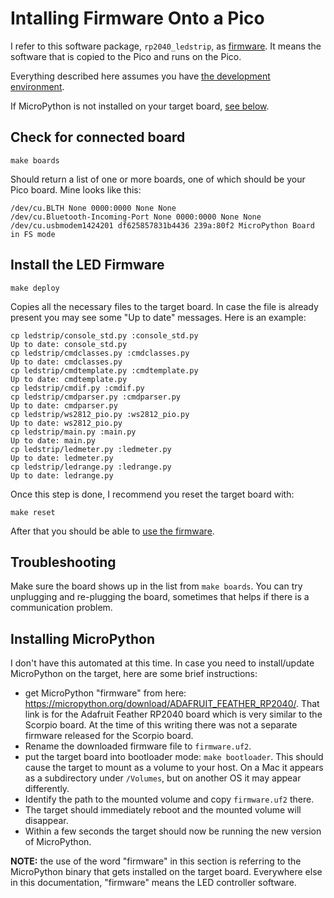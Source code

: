 Intalling Firmware Onto a Pico
==============================

I refer to this software package, `rp2040_ledstrip`, as [firmware](
https://en.wikipedia.org/wiki/Firmware). It means the software that is copied
to the Pico and runs on the Pico.

Everything described here assumes you have [the development environment](venv.md).

If MicroPython is not installed on your target board, [see below](#installing-micropython).

Check for connected board
-------------------------

    make boards

Should return a list of one or more boards, one of which should be your Pico
board. Mine looks like this:

    /dev/cu.BLTH None 0000:0000 None None
    /dev/cu.Bluetooth-Incoming-Port None 0000:0000 None None
    /dev/cu.usbmodem1424201 df625857831b4436 239a:80f2 MicroPython Board in FS mode

Install the LED Firmware
------------------------

    make deploy

Copies all the necessary files to the target board. In case the file is already
present you may see some "Up to date" messages. Here is an example:

    cp ledstrip/console_std.py :console_std.py
    Up to date: console_std.py
    cp ledstrip/cmdclasses.py :cmdclasses.py
    Up to date: cmdclasses.py
    cp ledstrip/cmdtemplate.py :cmdtemplate.py
    Up to date: cmdtemplate.py
    cp ledstrip/cmdif.py :cmdif.py
    cp ledstrip/cmdparser.py :cmdparser.py  
    Up to date: cmdparser.py
    cp ledstrip/ws2812_pio.py :ws2812_pio.py
    Up to date: ws2812_pio.py
    cp ledstrip/main.py :main.py
    Up to date: main.py
    cp ledstrip/ledmeter.py :ledmeter.py
    Up to date: ledmeter.py
    cp ledstrip/ledrange.py :ledrange.py
    Up to date: ledrange.py

Once this step is done, I recommend you reset the target board with:

    make reset

After that you should be able to [use the firmware](using.md).

Troubleshooting
---------------

Make sure the board shows up in the list from `make boards`. You can try
unplugging and re-plugging the board, sometimes that helps if there is a
communication problem.

Installing MicroPython
----------------------
I don't have this automated at this time. In case you need to install/update
MicroPython on the target, here are some brief instructions:

* get MicroPython "firmware" from here: <https://micropython.org/download/ADAFRUIT_FEATHER_RP2040/>.
  That link is for the Adafruit Feather RP2040 board which is very similar to
  the Scorpio board. At the time of this writing there was not a separate
  firmware released for the Scorpio board.
* Rename the downloaded firmware file to `firmware.uf2`.
* put the target board into bootloader mode: `make bootloader`. This should
  cause the target to mount as a volume to your host. On a Mac it appears as
  a subdirectory under `/Volumes`, but on another OS it may appear differently.
* Identify the path to the mounted volume and copy `firmware.uf2` there.
* The target should immediately reboot and the mounted volume will disappear.
* Within a few seconds the target should now be running the new version of
  MicroPython.

**NOTE:** the use of the word "firmware" in this section is referring to the
MicroPython binary that gets installed on the target board. Everywhere else in
this documentation, "firmware" means the LED controller software.
